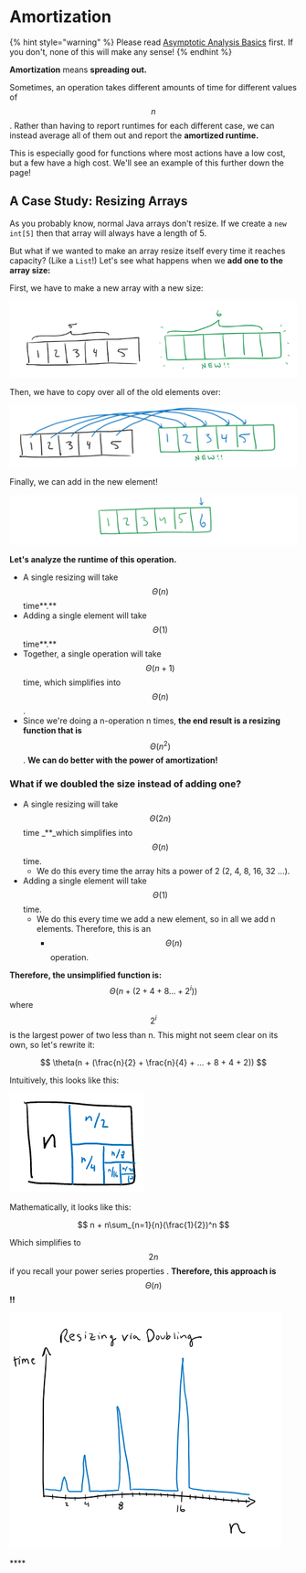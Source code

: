 # Amortization

{% hint style="warning" %}
Please read [Asymptotic Analysis Basics](asymptotics.md) first. If you don't, none of this will make any sense!
{% endhint %}

**Amortization** means **spreading out.**

Sometimes, an operation takes different amounts of time for different values of $$n$$. Rather than having to report runtimes for each different case, we can instead average all of them out and report the **amortized runtime.**

This is especially good for functions where most actions have a low cost, but a few have a high cost. We'll see an example of this further down the page!

## A Case Study: Resizing Arrays

As you probably know, normal Java arrays don't resize. If we create a `new int[5]` then that array will always have a length of 5.

But what if we wanted to make an array resize itself every time it reaches capacity? \(Like a `List`!\) Let's see what happens when we **add one to the array size:**

First, we have to make a new array with a new size:

![](../.gitbook/assets/image%20%2859%29.png)

Then, we have to copy over all of the old elements over:

![](../.gitbook/assets/image%20%2846%29.png)

Finally, we can add in the new element!

![](../.gitbook/assets/image%20%2829%29.png)

**Let's analyze the runtime of this operation.**

* A single resizing will take $$\Theta(n)$$ time**.**
* Adding a single element will take $$\Theta(1)$$ time**.**
* Together, a single operation will take $$\Theta(n+1)$$ time, which simplifies into  $$\Theta(n)$$ .
* Since we're doing a n-operation n times, **the end result is a resizing function that is**$$\Theta(n^2)$$. **We can do better with the power of amortization!**

### **What if we doubled the size instead of adding one?**

* A single resizing will take $$\Theta(2n)$$ time _\*\*_which simplifies into $$\Theta(n)$$ time.
  * We do this every time the array hits a power of 2 \(2, 4, 8, 16, 32 ...\). 
* Adding a single element will take $$\Theta(1)$$ time.
  * We do this every time we add a new element, so in all we add n elements. Therefore, this is an 
    * $$\Theta(n)$$operation.

**Therefore, the unsimplified function is:** $$\Theta(n + (2 + 4 + 8 ... +2^i))$$ where $$2^i$$ is the largest power of two less than n. This might not seem clear on its own, so let's rewrite it:

$$
\theta(n + (\frac{n}{2} + \frac{n}{4} + ... + 8 + 4 + 2))
$$

Intuitively, this looks like this:

![](../.gitbook/assets/image%20%2867%29.png)

Mathematically, it looks like this:

$$
n + n\sum_{n=1}{n}(\frac{1}{2})^n
$$

Which simplifies to $$2n$$if you recall your power series properties . **Therefore, this approach is** $$\Theta(n)$$ **!!**

![Runtime graph for increasing values of n when doubling.](../.gitbook/assets/image%20%2856%29.png)

\*\*\*\*

